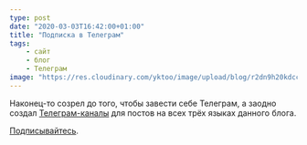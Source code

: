 ```yaml
---
type: post
date: "2020-03-03T16:42:00+01:00"
title: "Подписка в Телеграм"
tags:
    - сайт
    - блог
    - Телеграм
image: "https://res.cloudinary.com/yktoo/image/upload/blog/r2dn9h20kdccoa0iwo26.jpg"
---
```


Наконец-то созрел до того, чтобы завести себе Телеграм, а заодно создал [Телеграм-каналы](/blog/subscribe) для постов на всех трёх языках данного блога.

<!--more-->

[Подписывайтесь](/blog/subscribe).
